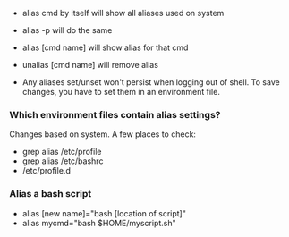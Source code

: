 - alias cmd by itself will show all aliases used on system
- alias -p will do the same
- alias [cmd name] will show alias for that cmd
- unalias [cmd name] will remove alias

- Any aliases set/unset won't persist when logging out of shell. To save changes, you have to set them in an environment file.

### Which environment files contain alias settings?
Changes based on system. A few places to check:
- grep alias /etc/profile
- grep alias /etc/bashrc
- /etc/profile.d

### Alias a bash script
- alias [new name]="bash [location of script]"
- alias mycmd="bash $HOME/myscript.sh"
